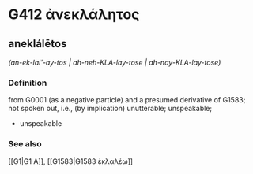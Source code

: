 # G412 ἀνεκλάλητος

## aneklálētos

_(an-ek-lal'-ay-tos | ah-neh-KLA-lay-tose | ah-nay-KLA-lay-tose)_

### Definition

from G0001 (as a negative particle) and a presumed derivative of G1583; not spoken out, i.e., (by implication) unutterable; unspeakable; 

- unspeakable

### See also

[[G1|G1 Α]], [[G1583|G1583 ἐκλαλέω]]

